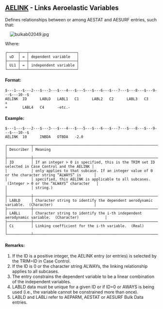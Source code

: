 ## [AELINK](https://help.hexagonmi.com/bundle/MSC_Nastran_2022.4/page/Nastran_Combined_Book/qrg/bulkab/TOC.AELINK.xhtml) - Links Aeroelastic Variables

Defines relationships between or among AESTAT and AESURF entries, such that:

    ![bulkab02049.jpg](https://help-be.hexagonmi.com/bundle/MSC_Nastran_2022.4/page/Nastran_Combined_Book/qrg/bulkab/../../../assets/bulkab02049.jpg?_LANG=enus)

Where:

```text
┌─────┬───┬──────────────────────┐
│ uD  │ = │ dependent variable   │
├─────┼───┼──────────────────────┤
│ Ui1 │ = │ independent variable │
└─────┴───┴──────────────────────┘
```

#### Format:

```nastran
$---1---$---2---$---3---$---4---$---5---$---6---$---7---$---8---$---9---$---10--$
AELINK  ID      LABLD   LABL1   C1      LABL2   C2      LABL3   C3      +       
+       LABL4   C4      -etc.-                                                  
```

#### Example:

```nastran
$---1---$---2---$---3---$---4---$---5---$---6---$---7---$---8---$---9---$---10--$
AELINK  10      INBDA   OTBDA   -2.0                                            
```

```text
┌───────────┬─────────────────────────────────────────────────────────────────────────────────────────────────┐
│ Describer │ Meaning                                                                                         │
├───────────┼─────────────────────────────────────────────────────────────────────────────────────────────────┤
│ ID        │ If an integer > 0 is specified, this is the TRIM set ID selected in Case Control and the AELINK │
│           │ only applies to that subcase. If an integer value of 0 or the character string “ALWAYS” is      │
│           │ specified, this AELINK is applicable to all subcases.  (Integer > 0 or the “ALWAYS” character   │
│           │ string.)                                                                                        │
├───────────┼─────────────────────────────────────────────────────────────────────────────────────────────────┤
│ LABLD     │ Character string to identify the dependent aerodynamic variable.  (Character)                   │
├───────────┼─────────────────────────────────────────────────────────────────────────────────────────────────┤
│ LABLi     │ Character string to identify the i-th independent aerodynamic variable.  (Character)            │
├───────────┼─────────────────────────────────────────────────────────────────────────────────────────────────┤
│ Ci        │ Linking coefficient for the i-th variable.  (Real)                                              │
└───────────┴─────────────────────────────────────────────────────────────────────────────────────────────────┘
```

#### Remarks:

1. If the ID is a positive integer, the AELINK entry (or entries) is selected by the TRIM=ID in Case Control.
2. If the ID is 0 or the character string ALWAYs, the linking relationship applies to all subcases.
3. The entry constrains the dependent variable to be a linear combination of the independent variables.
4. LABLD data must be unique for a given ID or if ID=0 or AWAYS is being used (i.e., the variable cannot be constrained more than once).
5. LABLD and LABLi refer to AEPARM, AESTAT or AESURF Bulk Data entries.

